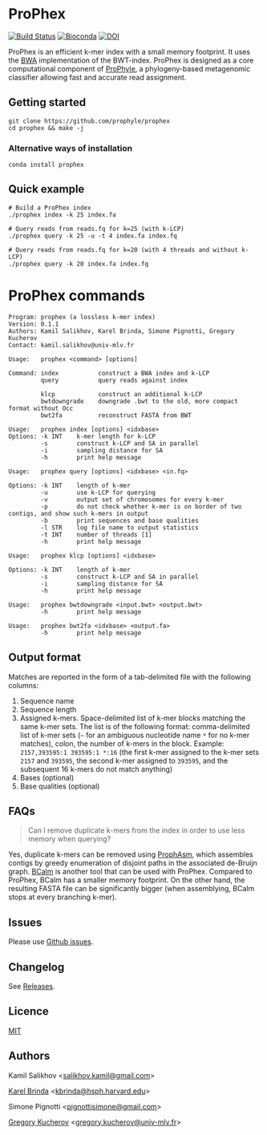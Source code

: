 # ProPhex

[![Build Status](https://travis-ci.org/prophyle/prophex.svg?branch=master)](https://travis-ci.org/prophyle/prophex)
[![Bioconda](https://img.shields.io/badge/install%20with-bioconda-brightgreen.svg?style=flat-square)](https://anaconda.org/bioconda/prophex)
[![DOI](https://zenodo.org/badge/DOI/10.5281/zenodo.1247431.svg)](http://doi.org/10.5281/zenodo.1247431)

ProPhex is an efficient k-mer index with a small memory footprint. It uses the
[BWA](http://github.com/lh3/bwa) implementation of the BWT-index. ProPhex is
designed as a core computational component of
[ProPhyle](https://prophyle.github.io), a phylogeny-based metagenomic
classifier allowing fast and accurate read assignment.


## Getting started

```
git clone https://github.com/prophyle/prophex
cd prophex && make -j
```

### Alternative ways of installation

```
conda install prophex
```



## Quick example


```
# Build a ProPhex index
./prophex index -k 25 index.fa

# Query reads from reads.fq for k=25 (with k-LCP)
./prophex query -k 25 -u -t 4 index.fa index.fq

# Query reads from reads.fq for k=20 (with 4 threads and without k-LCP)
./prophex query -k 20 index.fa index.fq

```




# ProPhex commands
<!---
USAGE-BEGIN
-->
```
Program: prophex (a lossless k-mer index)
Version: 0.1.1
Authors: Kamil Salikhov, Karel Brinda, Simone Pignotti, Gregory Kucherov
Contact: kamil.salikhov@univ-mlv.fr

Usage:   prophex <command> [options]

Command: index           construct a BWA index and k-LCP
         query           query reads against index

         klcp            construct an additional k-LCP
         bwtdowngrade    downgrade .bwt to the old, more compact format without Occ
         bwt2fa          reconstruct FASTA from BWT

```

```
Usage:   prophex index [options] <idxbase>
Options: -k INT    k-mer length for k-LCP
         -s        construct k-LCP and SA in parallel
         -i        sampling distance for SA
         -h        print help message

```

```
Usage:   prophex query [options] <idxbase> <in.fq>

Options: -k INT    length of k-mer
         -u        use k-LCP for querying
         -v        output set of chromosomes for every k-mer
         -p        do not check whether k-mer is on border of two contigs, and show such k-mers in output
         -b        print sequences and base qualities
         -l STR    log file name to output statistics
         -t INT    number of threads [1]
         -h        print help message

```

```
Usage:   prophex klcp [options] <idxbase>

Options: -k INT    length of k-mer
         -s        construct k-LCP and SA in parallel
         -i        sampling distance for SA
         -h        print help message

```

```
Usage:   prophex bwtdowngrade <input.bwt> <output.bwt>
         -h        print help message

```

```
Usage:   prophex bwt2fa <idxbase> <output.fa>
         -h        print help message

```

<!---USAGE-END
-->

## Output format

Matches are reported in the form of a tab-delimited file with the following
columns:

1. Sequence name
2. Sequence length
3. Assigned k-mers. Space-delimited list of k-mer blocks matching the same
   k-mer sets. The list is of the following format: comma-delimited list of
   k-mer sets (`~` for an ambiguous nucleotide name `*` for no k-mer matches),
   colon, the number of k-mers in the block. Example: `2157,393595:1 393595:1
   *:16` (the first k-mer assigned to the k-mer sets `2157` and `393595`, the
   second k-mer assigned to `393595`, and the subsequent 16 k-mers do not match
   anything)
4. Bases (optional)
5. Base qualities (optional)


## FAQs

> Can I remove duplicate k-mers from the index in order to use less memory when querying?

Yes, duplicate k-mers can be removed using
[ProphAsm](https://github.com/prophyle/prophasm), which assembles contigs by
greedy enumeration of disjoint paths in the associated de-Bruijn graph.
[BCalm](https://github.com/GATB/bcalm) is another tool that can be used with
ProPhex. Compared to ProPhex, BCalm has a smaller memory footprint. On the
other hand, the resulting FASTA file can be significantly bigger (when
assemblying, BCalm stops at every branching k-mer).



## Issues

Please use [Github issues](https://github.com/prophyle/prophex/issues).


## Changelog

See [Releases](https://github.com/prophyle/prophex/releases).


## Licence

[MIT](https://github.com/prophyle/prophex/blob/master/LICENSE.txt)


## Authors

Kamil Salikhov \<salikhov.kamil@gmail.com\>

[Karel Brinda](http://brinda.cz) \<kbrinda@hsph.harvard.edu\>

Simone Pignotti \<pignottisimone@gmail.com\>

[Gregory Kucherov](http://igm.univ-mlv.fr/~koutcher/) \<gregory.kucherov@univ-mlv.fr\>


